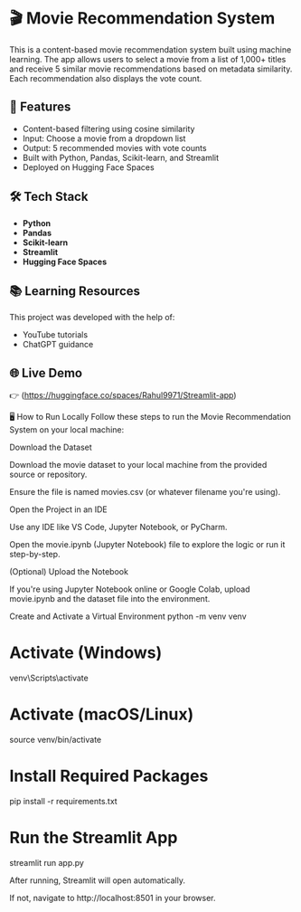 # 🎬 Movie Recommendation System

This is a content-based movie recommendation system built using machine learning. The app allows users to select a movie from a list of 1,000+ titles and receive 5 similar movie recommendations based on metadata similarity. Each recommendation also displays the vote count.

## 🚀 Features
- Content-based filtering using cosine similarity
- Input: Choose a movie from a dropdown list
- Output: 5 recommended movies with vote counts
- Built with Python, Pandas, Scikit-learn, and Streamlit
- Deployed on Hugging Face Spaces

## 🛠 Tech Stack
- **Python**
- **Pandas**
- **Scikit-learn**
- **Streamlit**
- **Hugging Face Spaces**

## 📚 Learning Resources
This project was developed with the help of:
- YouTube tutorials
- ChatGPT guidance

## 🌐 Live Demo
👉 (https://huggingface.co/spaces/Rahul9971/Streamlit-app)

🖥️ How to Run Locally
Follow these steps to run the Movie Recommendation System on your local machine:

Download the Dataset

Download the movie dataset to your local machine from the provided source or repository.

Ensure the file is named movies.csv (or whatever filename you're using).

Open the Project in an IDE

Use any IDE like VS Code, Jupyter Notebook, or PyCharm.

Open the movie.ipynb (Jupyter Notebook) file to explore the logic or run it step-by-step.

(Optional) Upload the Notebook

If you're using Jupyter Notebook online or Google Colab, upload movie.ipynb and the dataset file into the environment.

Create and Activate a Virtual Environment
python -m venv venv
# Activate (Windows)
venv\Scripts\activate
# Activate (macOS/Linux)
source venv/bin/activate

# Install Required Packages
pip install -r requirements.txt

# Run the Streamlit App

streamlit run app.py



After running, Streamlit will open automatically.

If not, navigate to http://localhost:8501 in your browser.

